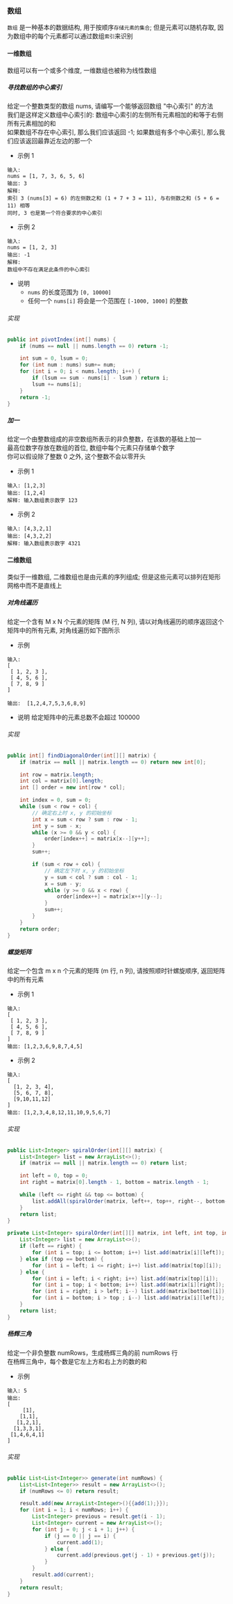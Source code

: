 ### 数组
`数组` 是一种基本的数据结构, 用于按顺序`存储元素的集合`; 但是元素可以随机存取, 因为数组中的每个元素都可以通过数组`索引`来识别

#### 一维数组
数组可以有一个或多个维度, 一维数组也被称为线性数组

##### 寻找数组的中心索引
给定一个整数类型的数组 nums, 请编写一个能够返回数组 "中心索引" 的方法  
我们是这样定义数组中心索引的: 数组中心索引的左侧所有元素相加的和等于右侧所有元素相加的和  
如果数组不存在中心索引, 那么我们应该返回 -1; 如果数组有多个中心索引, 那么我们应该返回最靠近左边的那一个

- 示例 1
```
输入:
nums = [1, 7, 3, 6, 5, 6]
输出: 3
解释:
索引 3 (nums[3] = 6) 的左侧数之和 (1 + 7 + 3 = 11), 与右侧数之和 (5 + 6 = 11) 相等
同时, 3 也是第一个符合要求的中心索引
```
- 示例 2
```
输入:
nums = [1, 2, 3]
输出: -1
解释:
数组中不存在满足此条件的中心索引
```
- 说明
  - `nums` 的长度范围为 `[0, 10000]`
  - 任何一个 `nums[i]` 将会是一个范围在 `[-1000, 1000]` 的整数

###### 实现
```Java
public int pivotIndex(int[] nums) {
    if (nums == null || nums.length == 0) return -1;

    int sum = 0, lsum = 0;
    for (int num : nums) sum+= num;
    for (int i = 0; i < nums.length; i++) {
        if (lsum == sum - nums[i] - lsum ) return i;
        lsum += nums[i];
    }
    return -1;
}
```

##### 加一
给定一个由整数组成的非空数组所表示的非负整数，在该数的基础上加一  
最高位数字存放在数组的首位, 数组中每个元素只存储单个数字   
你可以假设除了整数 0 之外, 这个整数不会以零开头
- 示例 1
```
输入: [1,2,3]
输出: [1,2,4]
解释: 输入数组表示数字 123
```
- 示例 2
```
输入: [4,3,2,1]
输出: [4,3,2,2]
解释: 输入数组表示数字 4321
```

#### 二维数组
类似于一维数组, 二维数组也是由元素的序列组成; 但是这些元素可以排列在矩形网格中而不是直线上

##### 对角线遍历
给定一个含有 M x N 个元素的矩阵 (M 行, N 列), 请以对角线遍历的顺序返回这个矩阵中的所有元素, 对角线遍历如下图所示
- 示例
```
输入:
[
 [ 1, 2, 3 ],
 [ 4, 5, 6 ],
 [ 7, 8, 9 ]
]

输出:  [1,2,4,7,5,3,6,8,9]
```
- 说明
给定矩阵中的元素总数不会超过 100000

###### 实现
```Java
public int[] findDiagonalOrder(int[][] matrix) {
    if (matrix == null || matrix.length == 0) return new int[0];

    int row = matrix.length;
    int col = matrix[0].length;
    int [] order = new int[row * col];

    int index = 0, sum = 0;
    while (sum < row + col) {
        // 确定右上时 x, y 的初始坐标
        int x = sum < row ? sum : row - 1;
        int y = sum - x;
        while (x >= 0 && y < col) {
            order[index++] = matrix[x--][y++];
        }
        sum++;

        if (sum < row + col) {
            // 确定左下时 x, y 的初始坐标
            y = sum < col ? sum : col - 1;
            x = sum - y;
            while (y >= 0 && x < row) {
                order[index++] = matrix[x++][y--];
            }
            sum++;
        }
    }
    return order;
}
```

##### 螺旋矩阵
给定一个包含 m x n 个元素的矩阵 (m 行, n 列), 请按照顺时针螺旋顺序, 返回矩阵中的所有元素
- 示例 1
```
输入:
[
 [ 1, 2, 3 ],
 [ 4, 5, 6 ],
 [ 7, 8, 9 ]
]
输出: [1,2,3,6,9,8,7,4,5]
```
- 示例 2
```
输入:
[
  [1, 2, 3, 4],
  [5, 6, 7, 8],
  [9,10,11,12]
]
输出: [1,2,3,4,8,12,11,10,9,5,6,7]
```

###### 实现
```Java
public List<Integer> spiralOrder(int[][] matrix) {
    List<Integer> list = new ArrayList<>();
    if (matrix == null || matrix.length == 0) return list;

    int left = 0, top = 0;
    int right = matrix[0].length - 1, bottom = matrix.length - 1;

    while (left <= right && top <= bottom) {
        list.addAll(spiralOrder(matrix, left++, top++, right--, bottom--));
    }
    return list;
}

private List<Integer> spiralOrder(int[][] matrix, int left, int top, int right, int bottom) {
    List<Integer> list = new ArrayList<>();
    if (left == right) {
        for (int i = top; i <= bottom; i++) list.add(matrix[i][left]);
    } else if (top == bottom) {
        for (int i = left; i <= right; i++) list.add(matrix[top][i]);
    } else {
        for (int i = left; i < right; i++) list.add(matrix[top][i]);
        for (int i = top; i < bottom; i++) list.add(matrix[i][right]);
        for (int i = right; i > left; i--) list.add(matrix[bottom][i]);
        for (int i = bottom; i > top ; i--) list.add(matrix[i][left]);
    }
    return list;
}
```

##### 杨辉三角
给定一个非负整数 numRows，生成杨辉三角的前 numRows 行  
在杨辉三角中，每个数是它左上方和右上方的数的和
- 示例
```
输入: 5
输出:
[
     [1],
    [1,1],
   [1,2,1],
  [1,3,3,1],
 [1,4,6,4,1]
]
```

###### 实现
```Java
public List<List<Integer>> generate(int numRows) {
    List<List<Integer>> result = new ArrayList<>();
    if (numRows <= 0) return result;

    result.add(new ArrayList<Integer>(){{add(1);}});
    for (int i = 1; i < numRows; i++) {
        List<Integer> previous = result.get(i - 1);
        List<Integer> current = new ArrayList<>();
        for (int j = 0; j < i + 1; j++) {
            if (j == 0 || j == i) {
                current.add(1);
            } else {
                current.add(previous.get(j - 1) + previous.get(j));
            }
        }
        result.add(current);
    }
    return result;
}
```
